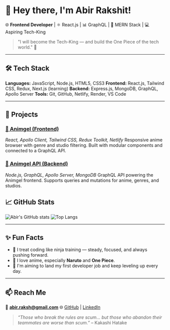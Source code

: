 # 👋 Hey there, I'm Abir Rakshit!

🌐 **Frontend Developer** | ⚛️ React.js | 📊 GraphQL | 🎯 MERN Stack | 💻 Aspiring Tech-King

> "I will become the Tech-King — and build the One Piece of the tech world." 👑

---

## 🛠 Tech Stack

**Languages:** JavaScript, Node.js, HTML5, CSS3
**Frontend:** React.js, Tailwind CSS, Redux, Next.js (learning)
**Backend:** Express.js, MongoDB, GraphQL, Apollo Server
**Tools:** Git, GitHub, Netlify, Render, VS Code

---

## 🚀 Projects

### [🌸 Animgel (Frontend)](https://animgel.netlify.app/)

*React, Apollo Client, Tailwind CSS, Redux Toolkit, Netlify*
Responsive anime browser with genre and studio filtering. Built with modular components and connected to a GraphQL API.

### [🧠 Animgel API (Backend)](https://github.com/araksh10/Animgel-api-v2)

*Node.js, GraphQL, Apollo Server, MongoDB*
GraphQL API powering the Animgel frontend. Supports queries and mutations for anime, genres, and studios.

## 📈 GitHub Stats

![Abir's GitHub stats](https://github-readme-stats.vercel.app/api?username=araksh10\&show_icons=true\&theme=radical)
![Top Langs](https://github-readme-stats.vercel.app/api/top-langs/?username=araksh10\&layout=compact\&theme=radical)

---

## ✨ Fun Facts

* 🥷 I treat coding like ninja training — steady, focused, and always pushing forward.
* 💬 I love anime, especially **Naruto** and **One Piece**.
* 🎯 I'm aiming to land my first developer job and keep leveling up every day.

---

## 📫 Reach Me

📧 **[abir.raksh@gmail.com](mailto:abir.raksh@gmail.com)**
🌐 [GitHub](https://github.com/araksh10) | [LinkedIn](https://linkedin.com/in/abir-rakshit)

> *“Those who break the rules are scum… but those who abandon their teammates are worse than scum.”* – Kakashi Hatake
